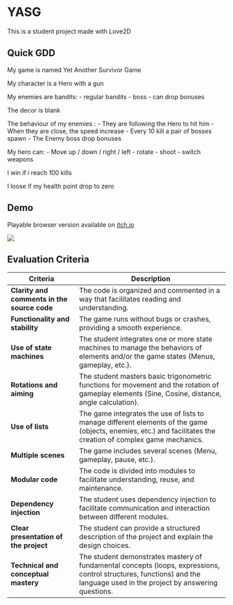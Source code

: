 # YASG

This is a student project made with Love2D

## Quick GDD

My game is named Yet Another Survivor Game

My character is a Hero with a gun

My enemies are bandits:
    - regular bandits
    - boss
    - can drop bonuses

The decor is blank

The behaviour of my enemies :
    - They are following the Hero to hit him
    - When they are close, the speed increase
    - Every 10 kill a pair of bosses spawn
    - The Enemy boss drop bonuses

My hero can:
    - Move up / down / right / left
    - rotate
    - shoot
    - switch weapons

I win if i reach 100 kills

I loose if my health point drop to zero

## Demo

Playable browser version available on [itch.io](https://sereal.itch.io/yasg)

![](./docs/demo.gif)


## Evaluation Criteria

| Criteria                                    | Description                                                                                                                                                               |
| ------------------------------------------- | ------------------------------------------------------------------------------------------------------------------------------------------------------------------------- |
| **Clarity and comments in the source code** | The code is organized and commented in a way that facilitates reading and understanding.                                                                                  |
| **Functionality and stability**             | The game runs without bugs or crashes, providing a smooth experience.                                                                                                     |
| **Use of state machines**                   | The student integrates one or more state machines to manage the behaviors of elements and/or the game states (Menus, gameplay, etc.).                                     |
| **Rotations and aiming**                    | The student masters basic trigonometric functions for movement and the rotation of gameplay elements (Sine, Cosine, distance, angle calculation).                         |
| **Use of lists**                            | The game integrates the use of lists to manage different elements of the game (objects, enemies, etc.) and facilitates the creation of complex game mechanics.            |
| **Multiple scenes**                         | The game includes several scenes (Menu, gameplay, pause, etc.).                                                                                                           |
| **Modular code**                            | The code is divided into modules to facilitate understanding, reuse, and maintenance.                                                                                     |
| **Dependency injection**                    | The student uses dependency injection to facilitate communication and interaction between different modules.                                                              |
| **Clear presentation of the project**       | The student can provide a structured description of the project and explain the design choices.                                                                           |
| **Technical and conceptual mastery**        | The student demonstrates mastery of fundamental concepts (loops, expressions, control structures, functions) and the language used in the project by answering questions. |

